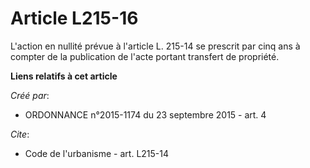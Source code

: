 # Article L215-16

L'action en nullité prévue à l'article L. 215-14 se prescrit par cinq ans à compter de la publication de l'acte portant
transfert de propriété.

**Liens relatifs à cet article**

_Créé par_:

  - ORDONNANCE n°2015-1174 du 23 septembre 2015 - art. 4

_Cite_:

  - Code de l'urbanisme - art. L215-14
